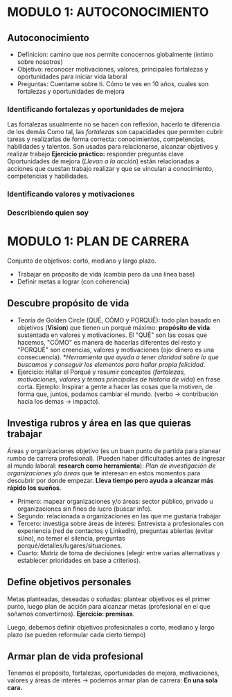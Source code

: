 # MODULO 1: AUTOCONOCIMIENTO
## Autoconocimiento
- Definicion: camino que nos permite conocernos globalmente (intimo sobre nosotros)
- Objetivo: reconocer motivaciones, valores, principales fortalezas y oportunidades para iniciar vida laboral
- Preguntas: Cuentame sobre ti. Cómo te ves en 10 años, cuales son fortalezas y oportunidades de mejora

### Identificando fortalezas y oportunidades de mejora
Las fortalezas usualmente no se hacen con reflexión, hacerlo te diferencia de los demás
Como tal, las *fortalezas* son capacidades que permiten cubrir tareas y realizarlas de forma correcta:
conocimientos, competencias, habilidades y talentos. Son usadas para relacionarse, alcanzar objetivos y realizar trabajo
**Ejercicio práctico:** responder preguntas clave
Oportunidades de mejora (*Llevan a la acción*) están relacionadas a acciones que cuestan trabajo realizar y que se vinculan a
conocimiento, competencias y habilidades.


### Identificando valores y motivaciones
### Describiendo quien soy

# MODULO 1: PLAN DE CARRERA
Conjunto de objetivos: corto, mediano y largo plazo. 
- Trabajar en próposito de vida (cambia pero da una línea base)
- Definir metas a lograr (con coherencia)
## Descubre propósito de vida
- Teoría de Golden Circle (QUÉ, CÓMO y PORQUÉ): todo plan basado en objetivos (**Vision**) que tienen un porqué máximo: **propósito de vida** sustentada en valores y motivaciones. El "QUÉ" son las cosas que hacemos, "CÓMO" es manera de hacerlas diferentes del resto y "PORQUÉ" son creencias, valores y motivaciones (ojo: dinero es una consecuencia). **Herramienta que ayuda a tener claridad sobre lo que buscamos y conseguir los elementos para hallar propia felicidad*.
- Ejercicio: Hallar el Porqué y resumir conceptos (*fortalezas, motivaciones, valores y temas principales de historia de vida*) en frase corta. Ejemplo: Inspirar a gente a hacer las cosas que la motiven, de forma que, juntos, podamos cambiar el mundo. (verbo -> contribución hacia los demas -> impacto).
## Investiga rubros y área en las que quieras trabajar
Áreas y organizaciones objetivo (es un buen punto de partida para planear rumbo de carrera profesional). (Pueden haber dificultades antes de ingresar al mundo laboral: **research como herramienta**): *Plan de investigación de organizaciones y/o áreas* que te interesan en estos momentos para descubrir por donde empezar. **Lleva tiempo pero ayuda a alcanzar más rápido los sueños**.
- Primero: mapear organizaciones y/o áreas: sector público, privado u organizaciones sin fines de lucro (buscar info).
- Segundo: relacionada a organizaciones en las que me gustaría trabajar
- Tercero: investiga sobre áreas de interés: Entrevista a profesionales con experiencia (red de contactos y LinkedIn), preguntas abiertas (evitar si/no), no temer el silencia, preguntas porqué/detalles/lugares/situaciones.
- Cuarto: Matriz de toma de decisiones (elegir entre varias alternativas y establecer prioridades en base a criterios).
## Define objetivos personales
Metas planteadas, deseadas o soñadas: plantear objetivos es el primer punto, luego plan de acción para alcanzar metas (profesional en el que soñamos convertirnos). **Ejercicio: premisas**.

Luego, debemos definir objetivos profesionales a corto, mediano y largo plazo (se pueden reformular cada cierto tiempo)
## Armar plan de vida profesional
Tenemos el propósito, fortalezas, oportunidades de mejora, motivaciones, valores y áreas de interés -> podemos armar plan de carrera: **En una sola cara.**
